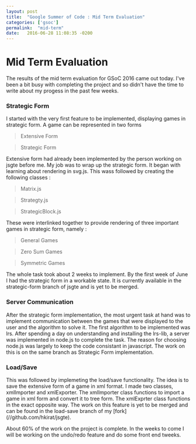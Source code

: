 ```yaml
---
layout: post
title:  "Google Summer of Code : Mid Term Evaluation"
categories: ['gsoc']
permalink:  "mid-term"
date:   2016-06-28 11:08:35 -0200
---
```

<h1> Mid Term Evaluation </h1>
The results of the mid term evaluation for GSoC 2016 came out today. I've been a bit busy with completing the project and so didn't have the time to write about my progess in the past few weeks.

<h3> Strategic Form </h3>
I started with the very first feature to be implemented, displaying games in strategic form. A game can be represented in two forms

> Extensive Form

> Strategic Form

Extensive form had already been implemented by the person working on jsgte before me. My job was to wrap up the strategic form.
It began with learning about rendering in svg.js. This wass followed by creating the following classes : 
 > Matrix.js

 > Strategty.js
 
 > StrategicBlock.js

These were interlinked together to provide rendering of three important games in strategic form, namely : 
 > General Games

 > Zero Sum Games
 
 > Symmetric Games

The whole task took about 2 weeks to implement. By the first week of June I had the strategic form in a workable state. It is currently available in the strategic-form branch of jsgte and is yet to be merged.

<h3> Server Communication </h3>
After the strategic form implementation, the most urgent task at hand was to implement communication between the games that were displayed to the user and the algorithm to solve it. 
The first algorithm to be implemented was lrs.
After spending a day on understanding and installing the lrs-lib, a server was implemented in node.js to complete the task. 
The reason for choosing node.js was largely to keep the code consistant in javascript.
The work on this is on the same branch as Strategic Form implementation.

<h3> Load/Save </h3>
This was followed by implemeting the load/save functionality.
The idea is to save the extensive form of a game in xml format.
I made two classes, xmlImporter and xmlExporter. 
The xmlImporter class functions to import a game in xml form and convert it to tree form.
The xmlExprter class functions in the exact opposite way.
The work on this feature is yet to be merged and can be found in the load-save branch of my [fork](//github.com/hkirat/jsgte). 

About 60% of the work on the project is complete. In the weeks to come I will be working on the undo/redo feature and do some front end tweeks.
